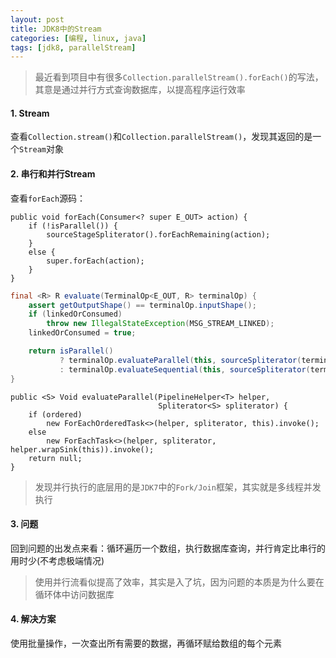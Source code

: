 ```yaml
---
layout: post
title: JDK8中的Stream
categories: [编程, linux, java]
tags: [jdk8, parallelStream]
---
```


> 最近看到项目中有很多`Collection.parallelStream().forEach()`的写法，其意是通过并行方式查询数据库，以提高程序运行效率

#### 1. Stream

查看`Collection.stream()`和`Collection.parallelStream()`，发现其返回的是一个`Stream`对象

#### 2. 串行和并行Stream

查看`forEach`源码：
```
public void forEach(Consumer<? super E_OUT> action) {
    if (!isParallel()) {
        sourceStageSpliterator().forEachRemaining(action);
    }
    else {
        super.forEach(action);
    }
}
```

```java
final <R> R evaluate(TerminalOp<E_OUT, R> terminalOp) {
    assert getOutputShape() == terminalOp.inputShape();
    if (linkedOrConsumed)
        throw new IllegalStateException(MSG_STREAM_LINKED);
    linkedOrConsumed = true;

    return isParallel()
           ? terminalOp.evaluateParallel(this, sourceSpliterator(terminalOp.getOpFlags()))
           : terminalOp.evaluateSequential(this, sourceSpliterator(terminalOp.getOpFlags()));
}
```

```
public <S> Void evaluateParallel(PipelineHelper<T> helper,
                                 Spliterator<S> spliterator) {
    if (ordered)
        new ForEachOrderedTask<>(helper, spliterator, this).invoke();
    else
        new ForEachTask<>(helper, spliterator, helper.wrapSink(this)).invoke();
    return null;
}
```

> 发现并行执行的底层用的是`JDK7`中的`Fork/Join`框架，其实就是多线程并发执行

#### 3. 问题

回到问题的出发点来看：循环遍历一个数组，执行数据库查询，并行肯定比串行的用时少(不考虑极端情况)

> 使用并行流看似提高了效率，其实是入了坑，因为问题的本质是为什么要在循环体中访问数据库

#### 4. 解决方案

使用批量操作，一次查出所有需要的数据，再循环赋给数组的每个元素
